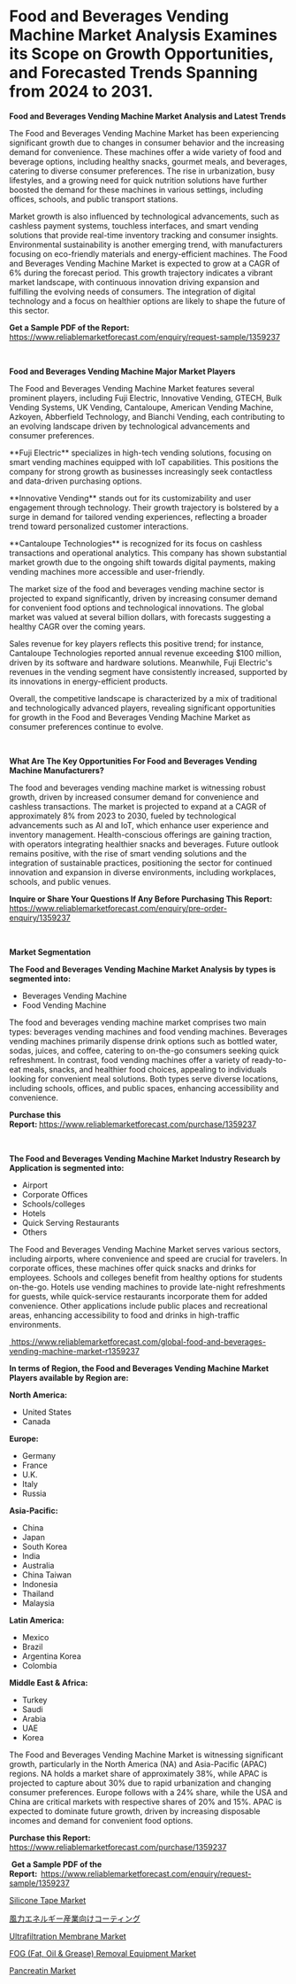 <p><h1>Food and Beverages Vending Machine Market Analysis Examines its Scope on Growth Opportunities, and Forecasted Trends Spanning from 2024 to 2031.</h1></p><p><strong>Food and Beverages Vending Machine Market Analysis and Latest Trends</strong></p>
<p><p>The Food and Beverages Vending Machine Market has been experiencing significant growth due to changes in consumer behavior and the increasing demand for convenience. These machines offer a wide variety of food and beverage options, including healthy snacks, gourmet meals, and beverages, catering to diverse consumer preferences. The rise in urbanization, busy lifestyles, and a growing need for quick nutrition solutions have further boosted the demand for these machines in various settings, including offices, schools, and public transport stations.</p><p>Market growth is also influenced by technological advancements, such as cashless payment systems, touchless interfaces, and smart vending solutions that provide real-time inventory tracking and consumer insights. Environmental sustainability is another emerging trend, with manufacturers focusing on eco-friendly materials and energy-efficient machines. The Food and Beverages Vending Machine Market is expected to grow at a CAGR of 6% during the forecast period. This growth trajectory indicates a vibrant market landscape, with continuous innovation driving expansion and fulfilling the evolving needs of consumers. The integration of digital technology and a focus on healthier options are likely to shape the future of this sector.</p></p>
<p><strong>Get a Sample PDF of the Report:&nbsp;</strong> <a href="https://www.reliablemarketforecast.com/enquiry/request-sample/1359237">https://www.reliablemarketforecast.com/enquiry/request-sample/1359237</a></p>
<p>&nbsp;</p>
<p><strong>Food and Beverages Vending Machine Major Market Players</strong></p>
<p><p>The Food and Beverages Vending Machine Market features several prominent players, including Fuji Electric, Innovative Vending, GTECH, Bulk Vending Systems, UK Vending, Cantaloupe, American Vending Machine, Azkoyen, Abberfield Technology, and Bianchi Vending, each contributing to an evolving landscape driven by technological advancements and consumer preferences.</p><p>**Fuji Electric** specializes in high-tech vending solutions, focusing on smart vending machines equipped with IoT capabilities. This positions the company for strong growth as businesses increasingly seek contactless and data-driven purchasing options.</p><p>**Innovative Vending** stands out for its customizability and user engagement through technology. Their growth trajectory is bolstered by a surge in demand for tailored vending experiences, reflecting a broader trend toward personalized customer interactions.</p><p>**Cantaloupe Technologies** is recognized for its focus on cashless transactions and operational analytics. This company has shown substantial market growth due to the ongoing shift towards digital payments, making vending machines more accessible and user-friendly.</p><p>The market size of the food and beverages vending machine sector is projected to expand significantly, driven by increasing consumer demand for convenient food options and technological innovations. The global market was valued at several billion dollars, with forecasts suggesting a healthy CAGR over the coming years.</p><p>Sales revenue for key players reflects this positive trend; for instance, Cantaloupe Technologies reported annual revenue exceeding $100 million, driven by its software and hardware solutions. Meanwhile, Fuji Electric's revenues in the vending segment have consistently increased, supported by its innovations in energy-efficient products.</p><p>Overall, the competitive landscape is characterized by a mix of traditional and technologically advanced players, revealing significant opportunities for growth in the Food and Beverages Vending Machine Market as consumer preferences continue to evolve.</p></p>
<p>&nbsp;</p>
<p><strong>What Are The Key Opportunities For Food and Beverages Vending Machine Manufacturers?</strong></p>
<p><p>The food and beverages vending machine market is witnessing robust growth, driven by increased consumer demand for convenience and cashless transactions. The market is projected to expand at a CAGR of approximately 8% from 2023 to 2030, fueled by technological advancements such as AI and IoT, which enhance user experience and inventory management. Health-conscious offerings are gaining traction, with operators integrating healthier snacks and beverages. Future outlook remains positive, with the rise of smart vending solutions and the integration of sustainable practices, positioning the sector for continued innovation and expansion in diverse environments, including workplaces, schools, and public venues.</p></p>
<p><strong>Inquire or Share Your Questions If Any Before Purchasing This Report:</strong> <a href="https://www.reliablemarketforecast.com/enquiry/pre-order-enquiry/1359237">https://www.reliablemarketforecast.com/enquiry/pre-order-enquiry/1359237</a></p>
<p>&nbsp;</p>
<p><strong>Market Segmentation</strong></p>
<p><strong>The Food and Beverages Vending Machine Market Analysis by types is segmented into:</strong></p>
<p><ul><li>Beverages Vending Machine</li><li>Food Vending Machine</li></ul></p>
<p><p>The food and beverages vending machine market comprises two main types: beverages vending machines and food vending machines. Beverages vending machines primarily dispense drink options such as bottled water, sodas, juices, and coffee, catering to on-the-go consumers seeking quick refreshment. In contrast, food vending machines offer a variety of ready-to-eat meals, snacks, and healthier food choices, appealing to individuals looking for convenient meal solutions. Both types serve diverse locations, including schools, offices, and public spaces, enhancing accessibility and convenience.</p></p>
<p><strong>Purchase this Report:&nbsp;</strong><a href="https://www.reliablemarketforecast.com/purchase/1359237">https://www.reliablemarketforecast.com/purchase/1359237</a></p>
<p>&nbsp;</p>
<p><strong>The Food and Beverages Vending Machine Market Industry Research by Application is segmented into:</strong></p>
<p><ul><li>Airport</li><li>Corporate Offices</li><li>Schools/colleges</li><li>Hotels</li><li>Quick Serving Restaurants</li><li>Others</li></ul></p>
<p><p>The Food and Beverages Vending Machine Market serves various sectors, including airports, where convenience and speed are crucial for travelers. In corporate offices, these machines offer quick snacks and drinks for employees. Schools and colleges benefit from healthy options for students on-the-go. Hotels use vending machines to provide late-night refreshments for guests, while quick-service restaurants incorporate them for added convenience. Other applications include public places and recreational areas, enhancing accessibility to food and drinks in high-traffic environments.</p></p>
<p><a href="https://www.reliablemarketforecast.com/global-food-and-beverages-vending-machine-market-r1359237">&nbsp;https://www.reliablemarketforecast.com/global-food-and-beverages-vending-machine-market-r1359237</a></p>
<p><strong>In terms of Region, the Food and Beverages Vending Machine Market Players available by Region are:</strong></p>
<p>
    <p> <strong> North America: </strong>
        <ul>
            <li>United States</li>
            <li>Canada</li>
        </ul>
        </p> 
    <p> <strong> Europe: </strong>
        <ul>
            <li>Germany</li>
            <li>France</li>
            <li>U.K.</li>
            <li>Italy</li>
            <li>Russia</li>
        </ul>
        </p> 
    <p> <strong> Asia-Pacific: </strong>
        <ul>
            <li>China</li>
            <li>Japan</li>
            <li>South Korea</li>
            <li>India</li>
            <li>Australia</li>
            <li>China Taiwan</li>
            <li>Indonesia</li>
            <li>Thailand</li>
            <li>Malaysia</li>
        </ul>
        </p> 
    <p> <strong> Latin America: </strong>
        <ul>
            <li>Mexico</li>
            <li>Brazil</li>
            <li>Argentina Korea</li>
            <li>Colombia</li>
        </ul>
        </p> 
    <p> <strong> Middle East & Africa: </strong>
        <ul>
            <li>Turkey</li>
            <li>Saudi</li>
            <li>Arabia</li>
            <li>UAE</li>
            <li>Korea</li>
        </ul>
    </p>
    </p>
<p><p>The Food and Beverages Vending Machine Market is witnessing significant growth, particularly in the North America (NA) and Asia-Pacific (APAC) regions. NA holds a market share of approximately 38%, while APAC is projected to capture about 30% due to rapid urbanization and changing consumer preferences. Europe follows with a 24% share, while the USA and China are critical markets with respective shares of 20% and 15%. APAC is expected to dominate future growth, driven by increasing disposable incomes and demand for convenient food options.</p></p>
<p><strong>Purchase this Report: </strong><a href="https://www.reliablemarketforecast.com/purchase/1359237">https://www.reliablemarketforecast.com/purchase/1359237</a></p>
<p>&nbsp;<strong>Get a Sample PDF of the Report:&nbsp;&nbsp;</strong><a href="https://www.reliablemarketforecast.com/enquiry/request-sample/1359237">https://www.reliablemarketforecast.com/enquiry/request-sample/1359237</a></p>
<p><strong></strong></p>
<p><p><a href="https://www.linkedin.com/pulse/unveiling-market-trends-global-silicone-tape-growth-regional-0vyac?trackingId=yg1veaflRNimUn0vNJkJ%2Fg%3D%3D">Silicone Tape Market</a></p><p><a href="https://medium.com/@marlanamarvn/coating-for-wind-energy-industry-market-%E3%81%AF-%E3%82%B3%E3%82%B9%E3%83%88%E7%AE%A1%E7%90%86%E3%81%A8%E5%8A%B9%E7%8E%87%E5%90%91%E4%B8%8A%E3%82%92%E5%84%AA%E5%85%88%E3%81%97%E3%81%BE%E3%81%99-%E3%81%95%E3%82%89%E3%81%AB-%E5%A0%B1%E5%91%8A%E6%9B%B8%E3%81%AF%E5%B8%82%E5%A0%B4%E3%81%AE%E9%9C%80%E8%A6%81%E9%9D%A2%E3%81%A8%E4%BE%9B%E7%B5%A6%E9%9D%A2%E3%81%AE%E4%B8%A1%E6%96%B9%E3%82%92%E3%82%AB%E3%83%90%E3%83%BC%E3%81%97%E3%81%A6%E3%81%84%E3%81%BE%E3%81%99-780f13662640">風力エネルギー産業向けコーティング</a></p><p><a href="https://issuu.com/reportprime-2/docs/ultrafiltration-membrane-market-siz_735d8174b494d7">Ultrafiltration Membrane Market</a></p><p><a href="https://github.com/RoccoManning/Market-Research-Report-List-7/blob/main/fog-fat-oil-grease-removal-equipment-market.md">FOG (Fat, Oil & Grease) Removal Equipment Market</a></p><p><a href="https://issuu.com/reportprime-2/docs/pancreatin-market-size-2030.pptx_14311725310e89">Pancreatin Market</a></p></p>